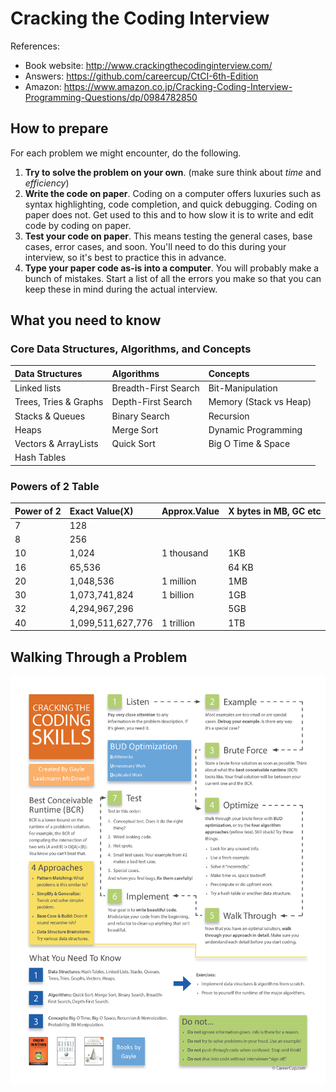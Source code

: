 # Cracking the Coding Interview

References:
- Book website: http://www.crackingthecodinginterview.com/
- Answers: https://github.com/careercup/CtCI-6th-Edition
- Amazon: https://www.amazon.co.jp/Cracking-Coding-Interview-Programming-Questions/dp/0984782850

## How to prepare
For each problem we might encounter, do the following.

1. **Try to solve the problem on your own**. (make sure think about *time* and *efficiency*)
2. **Write the code on paper**. Coding on a computer offers luxuries such as syntax highlighting, code completion, and quick debugging. Coding on paper does not. Get used to this and to how slow it is to write and edit code by coding on paper.
3. **Test your code on paper**. This means testing the general cases, base cases, error cases, and soon. You'll need to do this during your interview, so it's best to practice this in advance.
4. **Type your paper code as-is into a computer**. You will probably make a bunch of mistakes. Start a list of all the errors you make so that you can keep these in mind during the actual interview.

## What you need to know

### Core Data Structures, Algorithms, and Concepts

| Data Structures | Algorithms | Concepts |
| :------------- | :------------- |:------------- |
| Linked lists | Breadth-First Search | Bit-Manipulation |
| Trees, Tries & Graphs | Depth-First Search | Memory (Stack vs Heap) |
| Stacks & Queues | Binary Search | Recursion |
| Heaps | Merge Sort | Dynamic Programming |
| Vectors & ArrayLists | Quick Sort | Big O Time & Space |
| Hash Tables |  |  |

### Powers of 2 Table

|Power of 2| Exact Value(X) | Approx.Value | X bytes in MB, GC etc|
|:---|:---|:---|:---|
| 7 | 128 | | |
| 8 | 256 | | |
| 10| 1,024 | 1 thousand | 1KB
| 16| 65,536 | | 64 KB
| 20| 1,048,536 | 1 million | 1MB
| 30| 1,073,741,824| 1 billion | 1GB
| 32| 4,294,967,296| | 5GB
| 40| 1,099,511,627,776| 1 trillion | 1TB

## Walking Through a Problem

![main](https://github.com/byam/algorithms/blob/master/cracking_the_coding_interview/pic/flow-chart.png)
